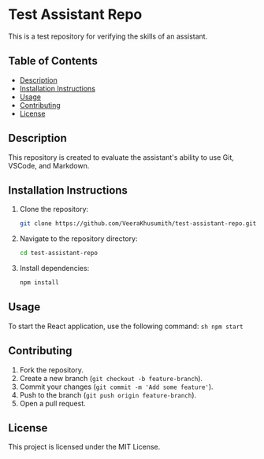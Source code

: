 # Test Assistant Repo

This is a test repository for verifying the skills of an assistant.

## Table of Contents
- [Description](#description)
- [Installation Instructions](#installation-instructions)
- [Usage](#usage)
- [Contributing](#contributing)
- [License](#license)

## Description
This repository is created to evaluate the assistant's ability to use Git, VSCode, and Markdown.

## Installation Instructions
1. Clone the repository:
    ```sh
    git clone https://github.com/VeeraKhusumith/test-assistant-repo.git
    ```
2. Navigate to the repository directory:
    ```sh
    cd test-assistant-repo
    ```
3. Install dependencies:
    ```sh
    npm install
    ```

## Usage
To start the React application, use the following command:
    ```sh
    npm start
    ```

## Contributing
1. Fork the repository.
2. Create a new branch (`git checkout -b feature-branch`).
3. Commit your changes (`git commit -m 'Add some feature'`).
4. Push to the branch (`git push origin feature-branch`).
5. Open a pull request.

## License
This project is licensed under the MIT License.
